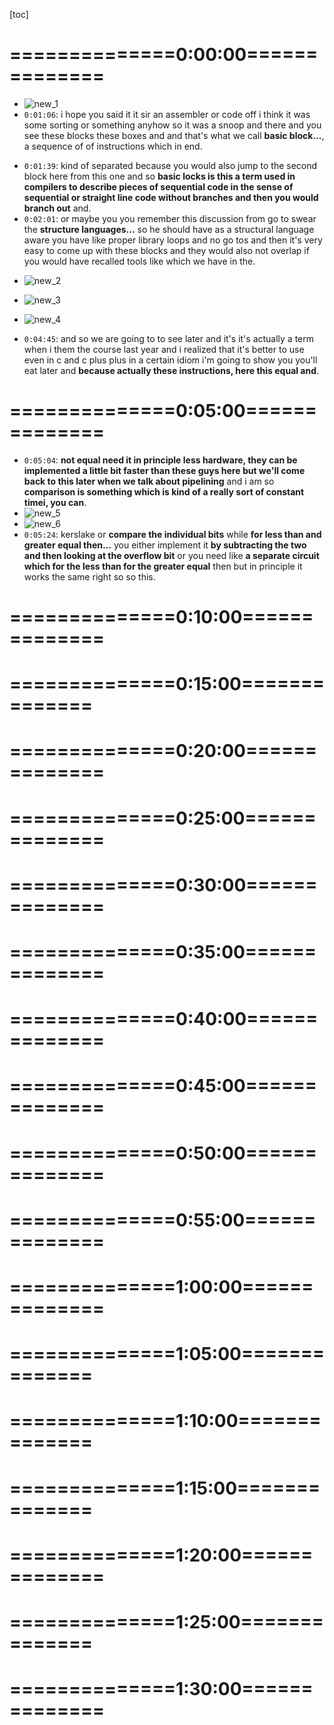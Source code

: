 <!-- /home/areo/Videos/Rechnerarchitektur/Computer-Architecture-Chapter-2-2022-11-08-slide-33-to-46.mp4 -->
<!-- /home/areo/Videos/Rechnerarchitektur/_Computer-Architecture-Chapter-2-2022-11-08-slide-33-to-46_imgs -->
<!-- /home/areo/.config/mpv/mpv.conf -->
[toc]
# ==============0:00:00==============
<!-- - `0:00:00`: the cape in the brain so i hope the sound is working today. -->
<!-- - `0:00:12`: for some reason this semester doesn't work stop working and. -->
<!-- - `0:00:18`: where at this sir on. -->
<!-- - `0:00:22`: instruction set architecture or firm of risk five and there was also this discussion and about basic blocks in prey inches which we had in the companion or just went to to earn and to show you this again am i think. -->
<!-- - `0:00:42`: it's this one here. -->
<!-- - `0:00:44`: was it the other one though it was probably this one. -->
<!-- - `0:00:48`: i am no. -->
<!-- - `0:00:55`: and. -->
<!-- - `0:01:03`: and so what you see here. -->
- ![new_1](./_Computer-Architecture-Chapter-2-2022-11-08-slide-33-to-46_imgs/new_00:01:05.png)
- `0:01:06`: i hope you said it it sir an assembler or code off i think it was some sorting or something anyhow so it was a snoop and there and you see these blocks these boxes and and that's what we call **basic block...**, a sequence of of instructions which in end.
<!-- - `0:01:26`: with a jump or with the i actually am you see these first two blocks that this one doesn't end with a jump but it's. -->
- `0:01:39`: kind of separated because you would also jump to the second block here from this one and so **basic locks is this a term used in compilers to describe pieces of sequential code in the sense of sequential or straight line code without branches and then you would branch out** and.
- `0:02:01`: or maybe you you remember this discussion from go to swear the **structure languages...** so he should have as a structural language aware you have like proper library loops and no go tos and then it's very easy to come up with these blocks and they would also not overlap if you would have recalled tools like which we have in the.
<!-- - `0:02:20`: assembler right you can sort of have to kind of basic blocks completely sort of jumping around and of course if you optimize code this might also happens if the compiler might generate code which doesn't follow this nice picture you see here that you have is blocks of sequence record and separated. -->
<!-- - `0:02:40`: am and that's the the concept. -->
<!-- - `0:02:44`: which is is here on on the slides in to do. -->
<!-- - `0:02:52`: already been my thing here. -->
<!-- - `0:02:57`: alright so so so these compilers issue started this rush language they would have these basic blocks like and so in cnc blast plus it's just this a curly parentheses raid this is a basic block in essence and act. -->
- ![new_2](./_Computer-Architecture-Chapter-2-2022-11-08-slide-33-to-46_imgs/new_00:03:10.png)
<!-- - `0:03:12`: and and then you jump between them bit with with our jump instruction that's the purpose of jump instruction in our am in our language alright so last time we saw already like a one example i think it was the not equal and the equal and earn an indie equal so prince eco. -->
- ![new_3](./_Computer-Architecture-Chapter-2-2022-11-08-slide-33-to-46_imgs/new_00:03:21.png)
<!-- - `0:03:32`: you'll hear in french not equal and the idea was that the condition here is encoded in these two letters here. -->
- ![new_4](./_Computer-Architecture-Chapter-2-2022-11-08-slide-33-to-46_imgs/new_00:03:36.png)
<!-- - `0:03:40`: and the the it's if they're the richest are safe the same contents any branch to this instruction for the equal and here it's like if the different au prince to edwin were going to use this also an am in comparison to zero because that is something which happens very often right so you want to see whether like a counter for instance with josie. -->
<!-- - `0:04:00`: ero and then you would just use here am or like m the x zero richest of the zero register here as our rs to re so you can then immediately compare against zero with this with this and like having this this eg zero hard wire. -->
<!-- - `0:04:20`: two zero and for those of you who remember the vt the only accomplish all the all the instruct all the comparisons were against zero action you would take the accumulator and would compare it against zero larger equal less than like here and and you we have this also be if you just use is it just explained like a. -->
<!-- - `0:04:40`: one of the register here as an egg zero right. -->
- `0:04:45`: and so we are going to to see later and it's it's actually a term when i them the course last year and i realized that it's better to use even in c and c plus plus in a certain idiom i'm going to show you you'll eat later and **because actually these instructions, here this equal and**.
# ==============0:05:00==============
- `0:05:04`: **not equal need it in principle less hardware, they can be implemented a little bit faster than these guys here but we'll come back to this later when we talk about pipelining** and i am so **comparison is something which is kind of a really sort of constant timei, you can**.
- ![new_5](./_Computer-Architecture-Chapter-2-2022-11-08-slide-33-to-46_imgs/new_00:05:11.png)
- ![new_6](./_Computer-Architecture-Chapter-2-2022-11-08-slide-33-to-46_imgs/new_00:05:16.png)
- `0:05:24`: kerslake or **compare the individual bits** while **for less than and greater equal then...** you either implement it **by subtracting the two and then looking at the overflow bit** or you need like **a separate circuit which for the less than for the greater equal** then but in principle it works the same right so so this.
<!-- - `0:05:44`: means branch and then the condition here m here is is is encoded here less than greater equal and decided to register you compare in no condition is true so this is less than this one then you would jump to two l one. -->
<!-- - `0:06:00`: right and then we saw already this is this idiom a couple of times or so in the source code you see you have this nice if intended then french or directly bit behind it as a kind of a basic secret base of one line basic lock your question. -->
<!-- - `0:06:31`: just a second i just realized that i forgot to share screen. -->
<!-- - `0:06:40`: okay so we only looked this one can you repeat the question. -->
<!-- - `0:06:50`: are you don't need it because or because you see a less than equal and it is the negation of crater or or or so this is negation of this one and and then lukens flipped the two registers of course the registers are alike could be arbitrary. -->
<!-- - `0:07:08`: so you can swap the tool in all different ways. -->
<!-- - `0:07:13`: i. -->
<!-- - `0:07:15`: okay so for those of you listening to the stream or like the recording i just showed this page and this basic clock here in the companion okay. -->
<!-- - `0:07:29`: and. -->
<!-- - `0:07:34`: or aids as i wanted explained this idiom did you see here at the bottom so that shook donkey confused but i want to explain it once or so so you have here desert like in a language in an inner source code language would have if if ace larger than b then a plus equal to one now in and in the assembler code. -->
<!-- - `0:07:51`: gorgeous uses it switched around a little bit so you would check here whether m a x or like b is larger equal than a so we assumed that that bees in twenty three and in as in register twenty two and then you jump over this thing which you kind of half he array writes. -->
<!-- - `0:08:12`: in the source code you have kind of this truck trusted swordsman who swapped your source code versa that something is guided by a condition the while loop it's exactly the same end in assembly don't have deserve kind of straight line code is not structured and then insisted of you you need to denise have the negation here and then jump over this code so that's very common. -->
<!-- - `0:08:35`: alright i write and then i. -->
<!-- - `0:08:40`: and as i explained already a couple of times as the other things will be pissed besides this not being structured the simpler the other thing which assembly differs from a higher language even those those some consider c not a higher language em is that he doesn't have types write it and while it's not completely true remember we talked it has fights shorts or a word. -->
<!-- - `0:09:00`: it's in w where it's rates are like length of the victors but he doesn't have types in the sins of the year object types or something and not even 'em here signed and unsigned. -->
<!-- - `0:09:13`: and and again that for those are mostly programming in java this might not be a big difference but if you look at these two am contents as these two constants in these two registers and in the first one if if it's actually am signed right and this is minus one if you recall because if you're at one to it you see. -->
<!-- - `0:09:34`: then this becomes zero carry zero zero zero character gear carry and at the end everything is zero so that means that's why it's it's negation of of minus one that of once or minus one and and this other causes zero so this is not not a we're sorry this is one here at the end is a one but the the. -->
<!-- - `0:09:54`: bits before the highest the most significant bit here is a zero and end of course if you think of about this as an unsigned add then an x twenty two is of course larger than twenty three re. -->
# ==============0:10:00==============
<!-- - `0:10:08`: so here am sorry i think the the haven't exactly like a it like this right so if it's unsigned this is this an interpretation that these are. -->
<!-- - `0:10:21`: bit vectors encode something in in in not in a to compliment but just as unsigned numbers then of course x x that twenty two is larger however it's signed right then then this one here is is smaller than than that one. -->
<!-- - `0:10:35`: i think this is clear and and for that you need to have then different comparison operators rate and the the convenience. -->
<!-- - `0:10:44`: the did the way howard this is encoded is by having the one which is assigned m without any suffix frayed so like we saw before right here was head like. -->
<!-- - `0:10:57`: a french greater equal so this is then sign great so this would mean that these two guys i interpreted as to complement so would be could be negative numbers while if you really want to have the unsigned. -->
<!-- - `0:11:12`: wilson then you need to put the orders you at the end for unsigned and and that's actually very common so there's something mic maybe a thread about smtc empty the severity of people do exactly the same so this is a very common idiom that you put the you at the end if you mean the unsigned and b none you then. -->
<!-- - `0:11:32`: and thus interpreted these numbers here which are compared as as to compliment. -->
<!-- - `0:11:40`: okay. -->
<!-- - `0:11:41`: and and as this example shows you see you would get different results so you need to read the code then of course in a different way. -->
<!-- - `0:11:52`: all right so that's a brings me to do. -->
<!-- - `0:11:56`: and this procedure calling and there have like a lot lots of themost which i want to show you because this is sort of an i would say the most complex part of this of of this assembler. -->
<!-- - `0:12:09`: and while of assembly in general and term. -->
<!-- - `0:12:16`: and here is the overall picture and and what wish you would use opposed to the urge to do and and and this is in a certain sense already part of the. -->
<!-- - `0:12:28`: am of this a b i of this a application binary interface because. -->
<!-- - `0:12:36`: well that's what a venue when you call a library function right in the library function returns then the library function also follows this principle right. -->
<!-- - `0:12:45`: and therefore the sort of the operating system has this sam has this contract with the simpler programs that you should follow this this this way of urban you call function so and so if for instance you would only do and i dunno like an embedded risk five or a bail bone. -->
<!-- - `0:13:05`: i am a processor which will really is only programmed in assembler and does not even have a have a real operating system right then you could of course do differently but most common and you will need to follow this this procedure okay. -->
<!-- - `0:13:24`: and. -->
<!-- - `0:13:26`: just again so now i have this thing properly and. -->
<!-- - `0:13:34`: in the literature but that that subdirectory there's this sir. -->
<!-- - `0:13:40`: here this one which i showed you how to download are also from the get up there last time and it has like very useful information at fault for the lecture that's what i'm going to show it might be times or it's so once again here's a for that part for this part again it's very important to to understand here omg. -->
<!-- - `0:13:59`: kind of what the application binary interface interpretation is of of of these registers right so they're completely flat from a process perspective the only difference here's the zero is always zero right the rest could in principle be used for anything however the the operating system and when you call libraries would require that you've. -->
<!-- - `0:14:19`: follow here sort of. -->
<!-- - `0:14:23`: this interpretation here and and also at the end there is this color in cali who is responsible for maintaining the value of a trade. -->
<!-- - `0:14:33`: enter and. -->
<!-- - `0:14:37`: so i'm showing you this because there's this m x ten two x seventeen so these eight registers they are function arguments okay am and they're called in assembler a zero to a seven right. -->
<!-- - `0:14:53`: so when you want a corner function you need to put two simply the arguments they are right so if it's in teachers who just put like the integers in this. -->
# ==============0:15:00==============
<!-- - `0:15:01`: and this is the point here are off of this firstly okay then you'll have to transfer the the control to the urge to to the procedure. -->
<!-- - `0:15:13`: ams will be going to see these sir instructions in there in a second so you need to kind of chump through this procedure. -->
<!-- - `0:15:20`: but as we are going to later later see we also need to actually return again at the end and am returning here in risk five means or are simply jumping to the value stored in a register and by default the return address is always stored here in this. -->
<!-- - `0:15:40`: register r one x one that's why it's called here are a right some principle you could use these are this x one as you like but for calling functions you saved sort of the return value usually in this x one. -->
<!-- - `0:15:55`: and this is xd part here and of this too and we're going to later see that okay so we're we're actually jumping to the code of the procedure and saving our own return address which is the current program counter plus four bytes because we have thirty two bit and addresses. -->
<!-- - `0:16:15`: i am in this sub m r r a which is x one okay then we need to acquire space for the like automatic variables and and actually also for saving as some additional information that so like the the the to the topic of today. -->
<!-- - `0:16:35`: so you need to actually do something because an a frame or an it's the frame of the recursive call frame of a function so when you call a function the function opens up a frame on the stack. -->
<!-- - `0:16:50`: m and then you have some dough. -->
<!-- - `0:16:55`: you need to say for instance thinks you're going to override it as in this table. -->
<!-- - `0:17:00`: and then you lose your operation your sorting or whatever em and then you need to place the resides in the in registers for returning it to the caller and as you might might already remember so only the first two you can be used as return values rates you can actually a return a. -->
<!-- - `0:17:20`: two yeah people would call it scalar types for instance you could return to ins or to register values or if you want two pointers right in x is ten and x eleven or a zero a one immediately otherwise you need to store somewhere in and let the caller have a point you to the. -->
<!-- - `0:17:41`: log trusting which is return. -->
<!-- - `0:17:45`: okay end then. -->
<!-- - `0:17:52`: will do after that we'll just jump to the address which is stirred in x one in other assemblers it's slightly different so there sir. -->
<!-- - `0:18:01`: like a specific x will return and return. -->
<!-- - `0:18:06`: an assembly instruction that also exist but it's a pseudo instruction maybe i'm showing you this here. -->
<!-- - `0:18:14`: just for you to do. -->
<!-- - `0:18:18`: right so you are the pseudo instructions and there should be return which of course thorns fine you're right. -->
<!-- - `0:18:28`: and. -->
<!-- - `0:18:32`: and ah yeah we didn't talk about j l r in detail yet but you can see it uses this register x one which we said is the the the register for having the return address and the other two things are zero since like it's simply a special case of this module. -->
<!-- - `0:18:50`: neural instruction is called chump chump and link registered okay. -->
<!-- - `0:18:57`: and and yeah there are only two variants chump with the with the with linking and chump without linking i'll explain this ill in in a minute. -->
<!-- - `0:19:13`: alright so this is especially for four is five but you'll maybe i'll buy buy buy this glimpse again on the actual assembler you see already design and principle we've tried to make if everything comes completely regular right so this only kind of one chump or instruction in it as he does actually. -->
<!-- - `0:19:31`: volume two because of this sir. -->
<!-- - `0:19:35`: constants which we talk about in a minute but like in principle there's only one and it serves both as for calling a function and also for returning other symbols he would have a separate call and in return assembly instruction. -->
<!-- - `0:19:50`: okay these are the two which i promised end there and that and so the first it just am if the chumps add to this or procedure and an end or. -->
# ==============0:20:00==============
<!-- - `0:20:08`: and jumps to this procedure labor right this is kind of actually am a pissy relative an actress and then puts it in the return address into x one and then as we have seen if you simply specify for instance x zero here then add this would be a. -->
<!-- - `0:20:28`: and. -->
<!-- - `0:20:30`: and like as you do need to return it trace so it's really just a sort of a chump bitches a call at the same time okay and the alternative here this isn't in indirect a chump and here you take the the register value the the actress which is in 'em in this. -->
<!-- - `0:20:50`: register you add an offset like zero and where we are talk about this awesome second wider wide scoop to have his opposites offsets here but in principle you'd take an indirect. -->
<!-- - `0:21:03`: i caught a chump here so you take the actress the next one and then you jump to that end but yeah we saving the return address in this first argument here which in this particularly example weights x zero right we we don't use it right it's just lake of thrown away. -->
<!-- - `0:21:21`: so so this concrete urns assembly instruction really just looks up in ex one the actress rebel to jump to. -->
<!-- - `0:21:31`: okay now where's this used rate any idea where like em. -->
<!-- - `0:21:37`: this is called computed chump you're done here you see the term. -->
<!-- - `0:21:41`: right so you you because something which is in the register is computed we can added like you can loaded in whatever any ideas. -->
<!-- - `0:21:51`: while there's one one one down here case in switch statements movie will explain this. -->
<!-- - `0:21:58`: am on. -->
<!-- - `0:22:09`: at so so are you all know or a switch statement right so you you can. -->
<!-- - `0:22:17`: for instance you have this function which takes an argument a and then depending on the value of a. -->
<!-- - `0:22:26`: you you do your. -->
<!-- - `0:22:29`: you're doing the falling you'll return rates up so he could be for instance. -->
<!-- - `0:22:36`: the case two or return. -->
<!-- - `0:22:40`: one case or three return or two and five return three and seven return. -->
<!-- - `0:22:54`: four and you have this default which returned zero right and yet whoops there should be the default. -->
<!-- - `0:23:04`: and i. -->
<!-- - `0:23:07`: now you didn't you of course know what this thing is supposed to depend on the on the source-code level m e. -->
<!-- - `0:23:15`: but how is this compiled rate with a compiler indeed the basically of course you could think of and an an alternative for writing this if a equal to or return one re or else if a equal or two you return a tool and so on right else. -->
<!-- - `0:23:36`: return zero this will be an alternative. -->
<!-- - `0:23:39`: but why is this alternative bad. -->
<!-- - `0:23:43`: well. -->
<!-- - `0:23:46`: if you if you do it for instance for all these prime numbers or until i dunno which which prime number that is but from maybe probably i dunno fifty seven or something. -->
<!-- - `0:24:00`: am. -->
<!-- - `0:24:02`: right then you have a long evening as chain. -->
<!-- - `0:24:06`: this is really costly so if you give it like longed are often like a a numbers say of around five hundred or something if you need to go through this whole if then else with his branch instruction we just discussed. -->
<!-- - `0:24:20`: wood and only then it would figure out like the return value and that's why compilers actually add do something or a difference or they would. -->
<!-- - `0:24:33`: i am actually have something at which is well of course i cannot do it in in in seat now but it's like a hash of a and a go to address. -->
<!-- - `0:24:49`: right and and then are you this would be at-risk of hash of tool. -->
<!-- - `0:24:57`: and so on. -->
# ==============0:25:00==============
<!-- - `0:25:00`: right so you would get a hash function. -->
<!-- - `0:25:03`: sorry not like that you would get a hash function and. -->
<!-- - `0:25:13`: and er. -->
<!-- - `0:25:14`: and the search function is made in such a way that is uniquely maps this case switches rate so you can do that with the some particularly am and am. -->
<!-- - `0:25:24`: then you only need to compute this hash function which usually can do with a with some some few arm operations m m and then you chump simply to. -->
<!-- - `0:25:36`: at two am to this effort straight so this is a computed actress. -->
<!-- - `0:25:42`: and and term. -->
<!-- - `0:25:50`: and so this is one case that another as situation as luther more questions for one of the police police are asked to another situation which is very common is in another with you you know how sleepless buses compile so quickly plus possess this am. -->
<!-- - `0:26:11`: a class c and then if you have a virtual member function in one raid and or another virtual member function. -->
<!-- - `0:26:21`: but m m to re. -->
<!-- - `0:26:25`: and and then you have a class or should be lower case a class a d which is a public or c. -->
<!-- - `0:26:38`: read and it it would actually override this in one re. -->
<!-- - `0:26:44`: and also this or m two and maybe another class or or ii which also does this. -->
<!-- - `0:26:54`: and when you now have an object of type c read and and you're calling him one what's going to happen. -->
<!-- - `0:27:06`: right we know exactly was what what he does for those of you knows the blood vessel this is like inheritance so depends on on on on the actual type of seat. -->
<!-- - `0:27:15`: whether it's d or e and then that the corresponding function here is called so this is d dot m m one and this is either them and one and how does isn't this now compile ray. -->
<!-- - `0:27:27`: and it turns out of what all the simplest compilers do they they actually do something very similar what we saw in disk or computed a go to they are in the switch statement the example was the computer goto they would ever and for each class a virtual function table of virtual function dembele table. -->
<!-- - `0:27:48`: right where you put simply the actress of this in one and m two re. -->
<!-- - `0:27:54`: so this declaration he on top even if for those of you who knows the blast plus even if this an ep if this is an abstract class so now there's no implementation of years so this is not only an abstract interface there's no real object of c only objects of the in he exists and and anyhow sadistic lorraine. -->
<!-- - `0:28:14`: even then you would know that this is these guys here liked this lowercase see here and this is a of an object which is a has a function table where you can look up the address of 'em one and the actress of m two and nd class d would store that particular function in it and. -->
<!-- - `0:28:34`: and and m two in it and and this class he would maybe add another one right they could do different things straight so this one could say just x x exam per se or put er. -->
<!-- - `0:28:47`: here are the that m one right. -->
<!-- - `0:28:51`: while while this one here would say oh i am he i am not and. -->
<!-- - `0:28:58`: okay and so you would have actually a lot of two entries in the table one for him one one for him too and now what the compiler does it it would when when when this call is happening here it would look up that table and then because it's in one it would take the first entry loaded in. -->
<!-- - `0:29:17`: register and then jump to that address okay so that's why you need this this idea off. -->
<!-- - `0:29:28`: indirect chums right so you take the address of something which you computed here in this case x one which could be the return address in this case but could be something else and then you jump to it. -->
<!-- - `0:29:44`: all right and am at the of the first thing we're going to do is this and leave procedure example and infer that i first have to explain here which i'm the last time i did on the play performed going to do it again. -->
# ==============0:30:00==============
<!-- - `0:30:06`: different calling conventions of. -->
<!-- - `0:30:09`: i know sorry need different. -->
<!-- - `0:30:13`: byte length conventions of a of windows end. -->
<!-- - `0:30:20`: linux. -->
<!-- - `0:30:22`: okay and so on. -->
<!-- - `0:30:26`: okay are are so for those of you on the cc plus plus or or or. -->
<!-- - `0:30:33`: a certain shirt comes first. -->
<!-- - `0:30:37`: and then we would have an int and are usually also signed and unsigned but that doesn't matter with respect to size then we have lol air and then the thing will receive in this light this a long long. -->
<!-- - `0:30:57`: and then when we do here or linux or android or mac or illustrates inches pudding. -->
<!-- - `0:31:03`: this as the most common one here. -->
<!-- - `0:31:07`: and he have windows then there's a slight difference which is annoying. -->
<!-- - `0:31:13`: but because so many people are using of course windows you have to to know that. -->
<!-- - `0:31:20`: and and. -->
<!-- - `0:31:24`: then actually we need to do this twice but have color chalk here problem not great snow colored chalk. -->
<!-- - `0:31:36`: didn't i have to do it differently. -->
<!-- - `0:31:39`: okay so so what i write here is a in each box i write here the the sixty four bit version and later the the thirty two bit version right so this hill hold pictures actually eight interest rate. -->
<!-- - `0:31:55`: and. -->
<!-- - `0:32:00`: and the interesting thing is that c actually did not define extra did the size of these guys so they guarantee only minimal numbers and then we also have for a double and float which are guaranteed and is in a certain sense his strikes are initially they were really machines with sort of like fifty six bits rate is away. -->
<!-- - `0:32:17`: kids nowadays are all machines have powers of two and therefore there's almost no no disagreement here like you see this is of course. -->
<!-- - `0:32:29`: of those one bite ok. -->
<!-- - `0:32:36`: and of course lake for both the sixty four and the thirty two version for short what is it. -->
<!-- - `0:32:43`: any takers yes of course also to like. -->
<!-- - `0:32:49`: the interesting thing here this by the way is also true for unsigned which is the others for a time yet it's also completely there's almost no machines nowadays which have something different so even those he does the c standard and seamlessness doesn't specify. -->
<!-- - `0:33:06`: now this will go is going to be the tricky one okay so we'll do this last. -->
<!-- - `0:33:13`: and these guys are also eight okay. -->
<!-- - `0:33:23`: and this ab ride an hour. -->
<!-- - `0:33:27`: a problem with sixty four bit risk and thirty two betray. -->
<!-- - `0:33:34`: okay so it turns out that on linux this thing is a bite on the sixty four bit machine and and four by on thirty two bit machine. -->
<!-- - `0:33:46`: okay and windows pick this which is awkward. -->
<!-- - `0:33:52`: okay so the discrepancy is is here. -->
<!-- - `0:33:57`: and and that's bad because we then don't have a nice way of you of specifying a sixty four bit word. -->
<!-- - `0:34:05`: read the only way to do it portable way and i'm young and i'm showing this. -->
<!-- - `0:34:16`: this slips the light again so for those. -->
<!-- - `0:34:20`: in the video and recording just look at the slide again. -->
<!-- - `0:34:24`: right so that's why there's long long. -->
<!-- - `0:34:27`: because when you translate something into and you want to specify i want to have a sixty four bit risk and i want to have full register values like this arguments there they are like match one to one full register which is sixty four bit how would you do this with this ready. -->
<!-- - `0:34:47`: would meet the right long long then it's the same on all platforms. -->
<!-- - `0:34:53`: and it's worse because. -->
# ==============0:35:00==============
<!-- - `0:35:01`: when you want to print these guys with the print f and things which of course you want to do it in one point in your program then they'll all have different conventions but i don't touch the snow is. -->
<!-- - `0:35:18`: or they just decided to do this i have no idea why they didn't decided so it's just like the c standard lifted open and microsoft decided for the compiler he doing there that and the depth is like forty years ago or thirty five years ago now they have to stick to this decision because code will break. -->
<!-- - `0:35:34`: great if you're making this assumption of course and now nowadays the the the. -->
<!-- - `0:35:41`: what you really should do is. -->
<!-- - `0:35:44`: here paul the sky and sixteen teak and there's also a new version of this one sorry the lighting yeah and this is me in a. -->
<!-- - `0:35:57`: thirty two and this is in modern c like yeah it's also already likes quite some time old and by this is not unlike you need to audition to. -->
<!-- - `0:36:10`: headers to do this so it's called you in thirty two and this isn't standard int. -->
<!-- - `0:36:17`: this the portable way but it's awkward to write. -->
<!-- - `0:36:21`: and and he always said so i had i i think i hit the show it because otherwise you might wonder why why are we using here this long long it's just annoying coincidence if you want to make your code a portable from. -->
<!-- - `0:36:34`: or. -->
<!-- - `0:36:37`: when those two to linux. -->
<!-- - `0:36:40`: and by the way so. -->
<!-- - `0:36:46`: and. -->
<!-- - `0:36:48`: java is here. -->
<!-- - `0:36:50`: okay java pick the linux version. -->
<!-- - `0:36:56`: okay. -->
<!-- - `0:36:58`: so with this explanation you understand why this loan long nowadays no no like misinterpretation possible this is just a sixty four bit argument and sixty four bit. -->
<!-- - `0:37:08`: yeah. -->
<!-- - `0:37:10`: and recite. -->
<!-- - `0:37:12`: end or the temper is here like is an m f here is the sixty four bit register and we want to compile this now includes sixty four bit risk. -->
<!-- - `0:37:24`: okay so this means like that's like what this bullet says now we can really say or argue okay yeah one argument is really like one of the sixty four bit versions. -->
<!-- - `0:37:41`: okay and and. -->
<!-- - `0:37:46`: here's the the court so it's not necessarily the same as we going to do. -->
<!-- - `0:37:54`: a generate by by the compiler but like. -->
<!-- - `0:38:00`: the first thing which i need to show which which which i need to explain is this thing here so and here as you as you can see the the author of the slice like a petersen here i am your mixes the best. -->
<!-- - `0:38:18`: two notions of of registers we had here in the air here in this overview thing right. -->
<!-- - `0:38:28`: or it's a stack pointer here is just register x to rachel we already know what x one is used for in the application binary to freeze the return address and this other one here is. -->
<!-- - `0:38:42`: the stack pointer end. -->
<!-- - `0:38:47`: of course i need to share screen again i forgot. -->
<!-- - `0:38:55`: okay. -->
<!-- - `0:39:00`: and so this is x to rate but like yeah the rest of the herb it's using the nun and i said if a b i versions the exterior to extend the one. -->
<!-- - `0:39:17`: okay am now m x five x x six and x twenty. -->
<!-- - `0:39:24`: those are. -->
<!-- - `0:39:26`: x five you see the this is a temporary that one and we could actually as i am. -->
<!-- - `0:39:35`: as this procedure implementing this leaf is this assembly code implementing his leaf procedure actually overwrite as we want but this but this sir x twenty here like starting from x eighteen to twenty seven a twenty twenty one and twenty two those guys they also have the name s here those guys have to be so. -->
<!-- - `0:39:55`: save if you're using them okay and what does saving mean well you need to store them into on the on the stack and so and so actually only required is it for for that one this is kind of redundant he would not need to do it because x five points if x six can actually be a r t. -->
# ==============0:40:00==============
<!-- - `0:40:15`: emperors. -->
<!-- - `0:40:17`: okay what does mean a saving on a stake mean and there's like a another slight for the for the town which explains that so in the old days say i did this on the blackboard but this slide explains it. -->
<!-- - `0:40:30`: the better so so i. -->
<!-- - `0:40:34`: it's kind of the model i'm so sick of the operating system. -->
<!-- - `0:40:39`: of how a process is or how the memory of a process look like and how it is used. -->
<!-- - `0:40:48`: okay so yeah if you process your league executing some code and this is the whole memory address space and in principle it could be from zero to i am actually two to the power a sixty four minus one but it's actually not true because am only forty eight bit. -->
<!-- - `0:41:07`: so currently used in in in today's machine rates are actually the first sixteen bits are are not used. -->
<!-- - `0:41:19`: and end. -->
<!-- - `0:41:23`: and the top of this memory space here am in. -->
<!-- - `0:41:28`: m is actually am here this number and this is the n. -->
<!-- - `0:41:35`: a risk price convention so forty four x eighty six actually. -->
<!-- - `0:41:41`: you would split the memory regents in two parts. -->
<!-- - `0:41:45`: and where were you would you even have fear a negative and a crisis and but will come to that later when we talk about virtual and memories so for now let's just assume we have here this is our address space it starts at zero and would go up to like two to the power forty eight minus one. -->
<!-- - `0:42:05`: that's this number here end and then the stake and which is the program stake where we put our local variables grows downward while the memory which this is this dynamic data. -->
<!-- - `0:42:20`: we're really allocates objects like with malloc and and if you call new for instance for for for sleeplessness those would be put here on the heap and this called up like dynamic data here. -->
<!-- - `0:42:35`: okay and if you are and actually what the operator system would would give you would give you here like the starting point when the process started of this dynamic data and then it has some point the heel which crows upwards air and then there's a library in there which which allocates memory of which gives you a space. -->
<!-- - `0:42:56`: and for which are located but you can use here. -->
<!-- - `0:43:00`: okay so we're not talking bout em as thick in the heap park right and this is really sort of this deck is part of the execution model of the program where rare when you do a function call you put things on the stack and the state grows downwards so you put something and then if you call another function we put. -->
<!-- - `0:43:20`: something else this is the idea of of this model of firm. -->
<!-- - `0:43:27`: of the stick. -->
<!-- - `0:43:32`: okay input dynamic as i said like you there's like where you'd put an earth like dynamically allocated memory like explicitly allocated memory is is put here on this. -->
<!-- - `0:43:44`: on this. -->
<!-- - `0:43:46`: he appear okay then down here are two things the most interesting as a programmer you will also realize this there's this some like initial part which you cannot access actually as the process cannot access this and a typically you you've you could add odd he should have a zero pointer and you try to divert and set then you get lake. -->
<!-- - `0:44:06`: in clc plus muster segmentation floyd. -->
<!-- - `0:44:11`: and the segmentation void is actually am something triggered by the operating system which we going to do to discuss also in the lecture which am. -->
<!-- - `0:44:22`: tries to access the sub page here and it's actually play key on purpose if you will try to access this page then the operating system would interrupt the process because it's not accessible and would actually generate an em like an exception and er. -->
<!-- - `0:44:41`: oh it'll heal in between like where these guys the mode meet there's also click. -->
<!-- - `0:44:47`: lake plaque pages which you cannot access for instance if you have an infj like a a function call which calls itself infinitely often right then this stick would crawl with downward with each function call and eventually will also run out of space and then you also get a segmentation fault. -->
# ==============0:45:00==============
<!-- - `0:45:10`: alright and then do a down here this text means code so assembly code or so this is sometimes used on the slights and also in the choir or a synonym for for for court right so here's our machine code it's quite text segment here. -->
<!-- - `0:45:28`: in the buff it is static data that's like a data which you put into your program which is kind of constance like a set of constants which you put into the program. -->
<!-- - `0:45:40`: or some actually the most common usages for instance if you print messages right then this message string is somewhere in your program. -->
<!-- - `0:45:49`: and it would usually also be a located unit steady bit of it because at compile time the notice message string right. -->
<!-- - `0:45:56`: like if it's a constant message like hello or something and then would be put here as data. -->
<!-- - `0:46:02`: okay so this is kind of the programming model off of. -->
<!-- - `0:46:10`: am off. -->
<!-- - `0:46:14`: or of c or c plus plus all all urn languages and even if you would have another language like java or something else and which is not and which is kind of compiled rates like even java has a jit compiler it would need to these these compiled code would need to follow that this. -->
<!-- - `0:46:32`: this convention justice explain. -->
<!-- - `0:46:38`: alright and this is now finally what explains this line rate. -->
<!-- - `0:46:45`: what do we do here so we we have our steak pointer right which is kind of the bottom of the stick because it grows downward and now we need to make room and we're making room for twenty four bytes. -->
<!-- - `0:47:00`: and by by twenty four bytes well because we need to save three things these are the three things we're saving. -->
<!-- - `0:47:08`: okay so we're making space for on the steak and then we're temporarily saving here the sir. -->
<!-- - `0:47:14`: have three values and. -->
<!-- - `0:47:19`: okay and yes i said as i explained so so maybe this example should have used x twenty one in x twenty two instead of x five and x six because those two guys here. -->
<!-- - `0:47:31`: a because x twenty as you can see here this is in this range this needs to be saved. -->
<!-- - `0:47:37`: okay while x five and x seven actually do not have to be so to confuse use them as you like. -->
<!-- - `0:47:46`: and but maybe you were lazy or your compiler is dumb and he would say i need to like i need three three registers here x five and extended x five x six x twenty and so and just to be on the safe side and i'm and i'm all i'm saving them so that i later when i see this year at the end. -->
<!-- - `0:48:05`: when i return i am restoring them right i am getting them from the stake before i return. -->
<!-- - `0:48:14`: okay and this already explains you're almost to the end here well at the end you also need to fix the stick pointer here okay back to it's original value. -->
<!-- - `0:48:26`: by just adding twenty four again and then do this i'm a chump or two to what you saved here in register x one which was the caller of this function right cause it attempts to dismiss example labor and puts its own pc into x one. -->
<!-- - `0:48:46`: so that's why here this is at the end is is a return and as i explained here this is exactly the sort of instruction we have here re. -->
<!-- - `0:49:02`: okay now what's happening in the middle i mean that's what happens in the middle is just like what you would expect so you take the two arguments this is jane h rate because they're stored in register ten and eleven and iron che are in twelfth and in third. -->
<!-- - `0:49:17`: eighteen. -->
<!-- - `0:49:20`: but this the three missing here i just realized this three missing and em ups. -->
<!-- - `0:49:27`: right so from x ten two x thirteen so extent is g x eleven h x sir twelve i and x thirteen j they're also called a zero a one a two a three right. -->
<!-- - `0:49:43`: ns m. -->
<!-- - `0:49:45`: right and so you're just adding here cheap less aged you're adding here i bless chair you're using these temporary registers which we saved rate x five and x six and then we're adding and subtracting actually air from the first one the second one so from this sum here the second some here put this in. -->
# ==============0:50:00==============
<!-- - `0:50:05`: x twenty. -->
<!-- - `0:50:07`: and then copy x twenty back into the recite register this is x ten or a zero re. -->
<!-- - `0:50:21`: once again so extend here is the first of this argument registers and for these eight argument registers and and because you are returning right am at a a in a zero in a one the recite. -->
<!-- - `0:50:35`: the okay the is this clear so this is so there are a couple of things why this is and not the cord you would get from when you compile it and one thing i wrote he explains you don't need to save his five and six right. -->
<!-- - `0:50:57`: actually if you would compile it without optimization am all these temporaries would be actually put on the stake disastrous convention of a non optimizing compiler right but he had kind of mixed and the. -->
<!-- - `0:51:10`: then at the other thing which is not what you would get the earth this twenty four. -->
<!-- - `0:51:15`: because part of this application binary interface and will do this in a in the and in a second. -->
<!-- - `0:51:24`: it is actually dead and this the stake boundaries like you select when you call a recursive function the function would have it's own stack and to. -->
<!-- - `0:51:36`: this has to be a actually. -->
<!-- - `0:51:40`: thirty two a byte aligned so they would not allow that you subtract twenty four or twelve and this was a part of the application binary interface rate for the operating system says. -->
<!-- - `0:51:52`: some of them are the the only can increase by mighty bits of thirty two. -->
<!-- - `0:51:58`: and er. -->
<!-- - `0:52:00`: so if you do this now then let's try to do the wear of my window here. -->
<!-- - `0:52:09`: alright so so i'm now using long and you now not know why write a i can and it was an an is called knysna not whoops. -->
<!-- - `0:52:22`: along a g long h long i won't say because this is a linux machine right so this longest now look at the blackboard is a bite long long. -->
<!-- - `0:52:36`: and and then the same here the recived f is equal to g plus h. -->
<!-- - `0:52:43`: minus am i plus che. -->
<!-- - `0:52:48`: return f. -->
<!-- - `0:52:51`: right this is not the same as if i would want to do it on only one windows i would need to do law. -->
<!-- - `0:52:58`: and now i'm i'm of course like are also are using a sixty four bit version of the compiler and or are into the first non optimized version so this might as s a once again justin orig assembler so the sleeping at least an s. -->
<!-- - `0:53:18`: and and you see actually even more things in and this is one thing i'm going to explain later desisted with the frame pointer so we'll discuss this hopefully today are. -->
<!-- - `0:53:30`: so this as zero is actually the frame pointer. -->
<!-- - `0:53:35`: and if you look here at our cheat sheet you see this is as zero or frame pointer and now going to explain this later why this why this frame pointer is a required actually it's not completely required because you can actually compile without frame pointer and i'll i'll show you how you do that you. -->
<!-- - `0:53:55`: you just right omit them. -->
<!-- - `0:54:01`: a frame pointer. -->
<!-- - `0:54:03`: and then you will see that this thing is missing rate doesn't do anything with this as zero anymore. -->
<!-- - `0:54:15`: oh. -->
<!-- - `0:54:16`: okay so and because of this frame pointer thing actually this as i didn't check i didn't did anybody pay attention we could look at the video later but but i thought they did there should have been sixty four re was it was sixty four because i omitted the frame pointer then this is not legal code anymore this third incense rate like the the you see. -->
<!-- - `0:54:35`: the different levels of legal legal code as an end omitting the frame pointer breaks certain things very like the backing is for instance now possible anymore and so for this debugging you would need to require sixty four so i didn't pay attention but su nodding so this was sixty four. -->
<!-- - `0:54:53`: but nowadays i don't need to save this the this thing which from yates not on the slights but but otherwise this is almost the same code solve so we could go through this now but but but maybe it's better for you to do you do this or cell-free the checkout you can also delete of course on godwit executive with the way i did sudo need to install it locally but. -->
# ==============0:55:00==============
<!-- - `0:55:13`: it's like cool if you can run the risk wife code on your own machine. -->
<!-- - `0:55:20`: oh yes and then you'll already see like it's using here like sue the instruction even in december raid. -->
<!-- - `0:55:28`: this is a pseudo instruction here. -->
<!-- - `0:55:32`: and. -->
<!-- - `0:55:37`: let's see whether it's here she are this one here right to see you. -->
<!-- - `0:55:47`: and by the will of course like give executive return we need to be had before. -->
<!-- - `0:55:52`: alright. -->
<!-- - `0:55:57`: and and yeah here's a picture again of this sir am stack pointer and there was a question before. -->
<!-- - `0:56:05`: yes sir the stake pointer here points to the first and saved all you want last saved it depends on how you do it and actually will later see that. -->
<!-- - `0:56:16`: or of course like it completely depends on the compiler how the compiler allocates here the the things to safe rate like in hm. -->
<!-- - `0:56:29`: and and m. -->
<!-- - `0:56:33`: and that's the un. -->
<!-- - `0:56:36`: and. -->
<!-- - `0:56:39`: kind of a look at things what happens before here before calling the function raid then you can eat within the function when the compute thinks it looks like that and then after we need to clean up so we'll actually just a bag trick here but need to restore these these values here. -->
<!-- - `0:56:57`: alright but i think maybe it's the lead me chicks chick not jumping ahead yet sir alex will be come back to this later when we talk about leaf as non leaf function suggested to give you the point of where we are now as this example was a leaf function doesn't call additional. -->
<!-- - `0:57:16`: because the function deloitte later actually do what happens is you a function call itself or other functions recursively and that also explains then later why you'll have this this do distinguish between registers which need to be safe by the color and righteousness which need to be saved by the cali by the called function. -->
<!-- - `0:57:36`: but we'll come back to this later but i'm showing you in our recursive function the only thing i'm showing a reason i was showing you this now in life is because it explains this in a location like a more concretely with an example and also a trust is this a frame pointer thing which is the. -->
<!-- - `0:57:56`: the best place now i think we should earn. -->
<!-- - `0:57:59`: no i thought chef another vendor. -->
<!-- - `0:58:05`: yep. -->
<!-- - `0:58:08`: alright so i'll copy this also later to the cloud but like philologist and. -->
<!-- - `0:58:15`: i am. -->
<!-- - `0:58:19`: have a look so this thing hears it doesn't really have a purpose and it's whites it's it's a bit ot but but it's often good to do these kind of tests right even yourself to figure out how things work ray for 'em of course you have to be careful that the compiler doesn't optimize things away right which you want the test. -->
<!-- - `0:58:37`: would i want to test here is is this recursive function is the f calls itself here. -->
<!-- - `0:58:43`: and it does it recursively until this limit becomes zero you start with three so that's why it would call itself three times rape. -->
<!-- - `0:58:53`: okay and then buy and buy what you are already understand is like every function call would open up such a stick frame rate like off a thirty two bytes. -->
<!-- - `0:59:05`: and third bytes and so on. -->
<!-- - `0:59:09`: and. -->
<!-- - `0:59:10`: okay we could now look at the assembler but what i want to show you is sort of the execution of this thing like like what a what a debugger like you could also the bucket like if you would have a m and debugger which can execute the assembler we could also do it like executing this simpler but the one i want to show you instead is here and that's this is shore line here. -->
<!-- - `0:59:31`: am so this thing gets the name where like of a variable m then the limits would it be no like in which recursion br like three to one okay in the end the address of this automatic variable a b c so what what is an automatic variable. -->
<!-- - `0:59:49`: it's an automatic variable is something which you put in in in in in the function where you need it like everything like a loop index or whatever could this is an automatic variable is not on the heap this thing will actually be either in a register or on the stick. -->
# ==============1:00:00==============
<!-- - `1:00:08`: and here i am because i take the interest rate you can't do it actually with the with the register right you cannot add the address of a register. -->
<!-- - `1:00:20`: so that why why actually compiler will need to put these guys are really a. -->
<!-- - `1:00:25`: on the stake. -->
<!-- - `1:00:27`: now what what would would the compiler do here right so there's this stuff the other stuff levy would need to save like the steak point that would everybody would need to before it goes into this f it would need to save these three guys who needs room for a one inch right is four byte like for twelve byte. -->
<!-- - `1:00:48`: and so that's what we're going to need to see so is that the thing about like what we're going to see rates are we going to to see this will be called three times we'll be going to have these blocks three times and they will be separated by a line of whitespace and m. -->
<!-- - `1:01:05`: and and this would troll go downwards rate like each block see we don't know where a b c are actually sitting in this frame right they could be either a b c b a widow nora that's what the compiler decides where to put them into the stick but it's clear that the first block of of call three right with the first with three argument this one. -->
<!-- - `1:01:24`: for this will have addresses of a b c which are above those with limits too and those rupee above those mentioned in with one brain. -->
<!-- - `1:01:36`: is. -->
<!-- - `1:01:44`: ah yes thanks. -->
<!-- - `1:01:46`: yeah i did this later so i had mac was banana thought it or i should do this explicitly because i'm alright now and what did michael compile my makefile do here. -->
<!-- - `1:02:00`: i do third three things to be going to look at the assembler code the risk assembler both with and without frame pointer rights but we looked at this already just like doing the same thing again and then i compile into binary leg one for risk five and one forty six eighty six and then we can execute both and you will. -->
<!-- - `1:02:20`: ch needs similar behavior so we can execute the less list stood a native one first read this is on this machine x eighty six. -->
<!-- - `1:02:30`: right and interpret this right so this is the three recurrence three to one and this are the addresses of this three or four byte variables on on the stake right in annex eighty six you see it looks like the first stack frame was was at a e for right it was crowing. -->
<!-- - `1:02:50`: downward. -->
<!-- - `1:02:52`: and then they are just like a separated four bytes away rights with be c plus four is easier. -->
<!-- - `1:02:59`: and this is again four bites away re so this ranges from d c d seven to e eight. -->
<!-- - `1:03:06`: right and the same happens though in theory so the layout should be the same right no no same compiler would you see like the distance this should always be relatively this would not scramble when this is completely clear. -->
<!-- - `1:03:18`: okay i hope this is clear as if this is unclear then then you miss misunderstood some of this sub like is what i said this execution little machine is certain said sense which is behind executing a c programs or like functional unlike programs on on or in the process right now we can of course do the same. -->
<!-- - `1:03:38`: the. -->
<!-- - `1:03:40`: and with this risk five again and why is this working well again i missing this cross compiler so i'm a half he really am. -->
<!-- - `1:03:52`: a sixty four bit or risk. -->
<!-- - `1:03:55`: a binary right. -->
<!-- - `1:03:58`: and i instructed my linux here too and to actually vent whenever it sees such a a binary to to run simply cute emo but you can also do that you email yourself and and so on. -->
<!-- - `1:04:13`: so i can execute this known and it will be then emulated by by this cute emo. -->
<!-- - `1:04:25`: right so so it looks the same except that the location is slightly different as i explained before so on. -->
<!-- - `1:04:32`: in linux as an annex eighty six and you you you start higher right while for this. -->
<!-- - `1:04:42`: require restarting the topmost memories lower. -->
<!-- - `1:04:46`: and then a b c r here am a located in the same order right like but this is probably cheesy. -->
<!-- - `1:04:56`: i. -->
<!-- - `1:04:59`: okay everything clear so sosa with doing two now two modifications to this thing if if it's not clear i should we should take questions now. -->
# ==============1:05:00==============
<!-- - `1:05:11`: okay so the first interesting thing is what happens if i put here parenthesis. -->
<!-- - `1:05:19`: okay maybe i'll shoot them put them here at the beginning rate to make it more clear. -->
<!-- - `1:05:34`: okay what's happening here is ah you're you're you're calling this function right and then and the compiler sees okay i need to have an automatic variable as it will be saved on the stack then there's a new proc. -->
<!-- - `1:05:49`: and in this block you have a variable d. -->
<!-- - `1:05:52`: but after the block this villa will be gone right. -->
<!-- - `1:05:57`: and after this block you cannot use b anymore. -->
<!-- - `1:06:00`: and that's why the compiler would automatically use the space used for b foresee them because is not needed anymore ray. -->
<!-- - `1:06:08`: so i hope this is not working so i tried it at home and not on this laptop but it should work yes it works re why do you see that it's working everybody sees that whites working rubbed because these guys have the same mattress right busy. -->
<!-- - `1:06:24`: okay so so this leads us already towards this why why we need the frame point the way you want the frame point the rates so rights of the compiler actually am a kind of can use this deck space even within one function call with a stake downward right. -->
<!-- - `1:06:45`: right if i do. -->
<!-- - `1:06:51`: could more he arrived i could tear or two. -->
<!-- - `1:06:54`: the d in addition ray. -->
<!-- - `1:06:59`: then suddenly this block has is the eight bytes. -->
<!-- - `1:07:04`: and then they're gone again so the strike crows downward and then after this block for their four bytes which i don't need anymore. -->
<!-- - `1:07:13`: ah okay so that means an actually how do you know i really thought of simply access those variables rape of from both from the compiler maybe elsa from the bucher if this thing is executing you need to know where they are on the stake. -->
<!-- - `1:07:31`: and and the argument then is yes for this automatic variables and you'll simply count 'em kind of in the stack frame from from from the the uppermost actress downward so as could be i think it was the year it was the opposite now in the. -->
<!-- - `1:07:50`: the. -->
<!-- - `1:07:53`: in the in this one here this was the highest one writes he was the highest one and and a was the lowest one but this way you can can access the skies. -->
<!-- - `1:08:06`: i am always relatively to where the stake point was when you started the function right. -->
<!-- - `1:08:12`: and that's going to be the frame pointer. -->
<!-- - `1:08:16`: i. -->
<!-- - `1:08:18`: want to show you instead of that or something else which makes this even more clear. -->
<!-- - `1:08:26`: am by the way in c plus plus one one really cool thing about simplest buses that you can put here an object here or on the stack so this is not as just like this is not sleeplessness but just for you the explain. -->
<!-- - `1:08:43`: i. -->
<!-- - `1:08:44`: and the memory for this object will really sick now in the stake right not on the heap. -->
<!-- - `1:08:52`: and and then later when the sir function returns the memory will be just relocated right popped you don't need to call a free function or nothing right no delete operator but that's a that's a one nice. -->
<!-- - `1:09:08`: kind of feature of c plus plus which in cs if you can search for you in a second hollywood regency. -->
<!-- - `1:09:15`: in nc there's something which. -->
<!-- - `1:09:21`: air is called from. -->
<!-- - `1:09:28`: alec a. -->
<!-- - `1:09:36`: and then. -->
<!-- - `1:09:38`: yeah this is no of course like already a pointer. -->
<!-- - `1:09:44`: in to. -->
<!-- - `1:09:48`: there are of course any to burn. -->
<!-- - `1:09:51`: oh. -->
<!-- - `1:09:56`: and and this allocates a memory on the on on on the stack. -->
# ==============1:10:00==============
<!-- - `1:10:02`: right. -->
<!-- - `1:10:05`: and. -->
<!-- - `1:10:09`: you see this the pointer would then exactly be here on this or on this one the subsequent a mistake somewhere further down. -->
<!-- - `1:10:22`: alright i am so so what really get like you could also put their legs like a killer by the whatever so what you really can do you can sort of acres of put put something on a stake which if you'll return from the function would then be located. -->
<!-- - `1:10:41`: okay. -->
<!-- - `1:10:43`: so the yellow a function allocates to the given argument the fights in the stake frame of the quarter and this this this is of course extremely cheap because it just needs to decrease the stack pointer array. -->
<!-- - `1:10:56`: the answer is that you shouldn't do this excessively because there's a limit on the number of the size of the stake so so are it's actually megabytes not gigabytes so if you do this to the extreme you will actually run out of stack space but if you don't really have recursive functions this might be something which is nice. -->
<!-- - `1:11:15`: as an nc blastoise you get it for free as i showed you re is in surplus was just need to put the option like the c object it would be put everybody put actually uncle on the stick. -->
<!-- - `1:11:27`: alright. -->
<!-- - `1:11:29`: so now onto the thing would be frame pointer and for that with just a n and look at the a the difference between the two. -->
<!-- - `1:11:44`: between the two our assemblers generated rates are this is requires sixty four bit and it was compiled with his makefile it's actually now combined with his d thing in it so that's why. -->
<!-- - `1:11:56`: and. -->
<!-- - `1:11:59`: oh. -->
<!-- - `1:12:03`: maybe m. -->
<!-- - `1:12:06`: something's not right there here. -->
<!-- - `1:12:12`: oh yes this is probably because then. -->
<!-- - `1:12:23`: no shit half the difference would shine think. -->
<!-- - `1:12:27`: why is it not showing for the f. -->
<!-- - `1:12:31`: okay. -->
<!-- - `1:12:35`: i'll i'll do it manually the difference so we do alec m s and then another window with the. -->
<!-- - `1:12:43`: look no frame pointer history. -->
<!-- - `1:12:52`: k. -->
<!-- - `1:12:57`: this is the. -->
<!-- - `1:13:00`: no frame. -->
<!-- - `1:13:02`: what i don't understand oh it's because of this alec may be our case i should not should not have done this this version with the outlook sorry about that so he probably needs the bead the frame pointer here for it. -->
<!-- - `1:13:16`: yeah ok this was my buck okay so the problem was but i added this alec aerate and because of this look as needed the frame pointer. -->
<!-- - `1:13:26`: great but i wanted to show you the effect of with and without frame pointer where this allowed am ok so so on the left you see the version without frame point the right so that this does these two lines you're missing. -->
<!-- - `1:13:40`: in the riot you see the version with frame pointer and again as zero is this framed by the register as we discussed before it so we still have the. -->
<!-- - `1:13:51`: can you cheat open i think and where it said says offering pointer here x eight. -->
<!-- - `1:14:01`: and to e. -->
<!-- - `1:14:10`: and and this points actually to the stake pointed but not exactly to the beginning and i'd like you see what is it sixteen bytes below. -->
<!-- - `1:14:21`: and the sixteen bytes offer the return address and for the stick pointer itself ray but it's the start of the automatic variables in the code. -->
<!-- - `1:14:32`: and and and then you could access these automatic variables relative to the frame pointer array like because that one would not change if you locate things below because you always are appointed the top of his first the able which is automatically able which is on this thing. -->
<!-- - `1:14:51`: okay n but otherwise it is really the same except now also for the main program there's like no no frame pointer. -->
# ==============1:15:00==============
<!-- - `1:15:01`: all right so that's what i wanted to explain with this example. -->
<!-- - `1:15:08`: so i read so this isn't a little bit too simplistic here the and there's like stuff on top like the return for us and also the stack pointer is safe and the frame point a with point here to this first one actually would point one one a buffet fine i am not mistaken i'd like. -->
<!-- - `1:15:28`: steak pointer is clear so it points the last register here last thing which was allocated for him point of points i think here like just the buff to the first automatic variable. -->
<!-- - `1:15:45`: all right yes question. -->
<!-- - `1:15:54`: that's that the top topic now so it this topic excellent. -->
<!-- - `1:15:59`: okay so so but your like question was what's the difference between his temporary is in non transfers and that that he can only see if you really think about lake and leaf as as non leaf procedures so as those are basically and. -->
<!-- - `1:16:13`: a short question to this rate but you will see later whites the case is is sure the answer is and if you don't have really a very deep recursive calls you can safe. -->
<!-- - `1:16:25`: do you can save some work by by by using sort of an. -->
<!-- - `1:16:35`: and the leafs like having temporary is only which still do not need to be sort of restored when you go back to your parents okay and if you have sort of many sort of like leaf functions that's the the op the same as saying there are not many deep because of cause then you save time by by. -->
<!-- - `1:16:54`: just using those a temporary ease. -->
<!-- - `1:16:59`: on end and then of course like an engineering compromise how many temporaries you have and how many safe to have but before you'll be as also in a in a certain sense and. -->
<!-- - `1:17:13`: yeah this is the the the reason why we're doing this and now i need to of course explain this in in in detail how it actually works and then of course these are the tradeoffs how many temporaries you have and how many are safe to have that says this design principle but you can see already from the t. -->
<!-- - `1:17:30`: cheat. -->
<!-- - `1:17:32`: if i recall correctly that these are three and then all of those guys are also temporary spread because we can just for using them said these are another twelve three-plus wealthy fifteen plus addicts these sir for. -->
<!-- - `1:17:51`: so it's half of the richest dessert are kind of peppery spray. -->
<!-- - `1:17:57`: and yet steadily be complicated because the arguments write the arguments and are also kind of completely you cannot is a caller assumed that the i did they are really like in the same class here as the the temporaries. -->
<!-- - `1:18:15`: so venue there is a color call a function you put stuff into the argument registers then the and the called function can do with these arguments what it wants right in the first two would be even used for returning besides. -->
<!-- - `1:18:32`: and pin. -->
<!-- - `1:18:38`: rk and. -->
<!-- - `1:18:40`: and the. -->
<!-- - `1:18:42`: simplest way to look at that is from this function and i'll do. -->
<!-- - `1:18:50`: and. -->
<!-- - `1:18:52`: i'll show this to coach. -->
<!-- - `1:18:55`: in a minute and and so it's like a factorial there's a buck by the way services has to be large less than two. -->
<!-- - `1:19:06`: and because otherwise you will always. -->
<!-- - `1:19:09`: return at the end zero. -->
<!-- - `1:19:12`: am but like for the compilation this doesn't matter right to the and while the optimizer could figure out that it's zero then at the end and return always a constant zero. -->
<!-- - `1:19:23`: and. -->
<!-- - `1:19:25`: and and. -->
<!-- - `1:19:28`: there's only one argument for it that's x ten or a zero and and then we're doing this test and here is like the the code from the slights widow or want to do this in real and. -->
<!-- - `1:19:44`: then we'll we'll see how it really works. -->
<!-- - `1:19:50`: so i don't think i have this here though i just tweet. -->
<!-- - `1:19:57`: did it last time also for effect. -->
# ==============1:20:00==============
<!-- - `1:20:01`: the toil along and if. -->
<!-- - `1:20:06`: if endless then to return in airs and end times. -->
<!-- - `1:20:13`: elsa return in times for trial of in lines one right. -->
<!-- - `1:20:22`: and if we are compiling this now with our sixty four bit compiler. -->
<!-- - `1:20:29`: factorio and m s n all i'll first show you the optimized version. -->
<!-- - `1:20:38`: and. -->
<!-- - `1:20:41`: then very getting this so a zero right x ten is sir. -->
<!-- - `1:20:46`: it is sir. -->
<!-- - `1:20:51`: is the argument in and we're we're villa we're moving into and a five and a denville the loading actually. -->
<!-- - `1:21:02`: if you're setting both a zero and a three here and to the constant one and we can kind of you don't need to save anything here because this is euro and a three here and you see be saved is you're here in a five and is a three here is a. -->
<!-- - `1:21:22`: and. -->
<!-- - `1:21:24`: and this a three here is. -->
<!-- - `1:21:31`: sorry this a three here is also a temporary so which doesn't need to be safe like all the argument purchases of the emperors and right and envy have fuel a loop in to do if if this is already one here is a five then we're jumping down at so it is less equally than then. -->
<!-- - `1:21:51`: i am if a five here is less equal then then is this. -->
<!-- - `1:21:59`: athens than zero sign trade. -->
<!-- - `1:22:02`: sorry no i'm not since less equal than one so i'm not mixing up also. -->
<!-- - `1:22:08`: so this is a zero this is one now right and i'm chicken here whether a five year is is less equal than a than this a zero then i'm chomping here to this one and yeah and i need to kind of a safe the recite heel which is accumulated in a five in a zero on. -->
<!-- - `1:22:29`: otherwise i'll and i'll do here a loop okay and now the question is where is actually now the recursion gone. -->
<!-- - `1:22:42`: okay so so without going into mystical rates of like what's going to happen years we are some tests which we just discussed publish would not have done it but like with just jumping he had this return thing otherwise we having here a loop so this l two here was to the c o two. -->
<!-- - `1:22:59`: until we're done and and return. -->
<!-- - `1:23:03`: okay so what's happening here is something which is called tail recursion optimization so the. -->
<!-- - `1:23:13`: and this mighty vacation here is an i. -->
<!-- - `1:23:19`: yeah. -->
<!-- - `1:23:22`: is done after the call to the factorial but actually because we can use as there's activity and come with a dvd of integer my self of long integer multiplication the compiler figures out that he doesn't really have to sort of do a recursive call here to this function body can just do the whole thing as a loop and that's what it is. -->
<!-- - `1:23:41`: acne gets here so that's why and we won't see any explanation of this thing if the two minus or three but with minus oh one we should. -->
<!-- - `1:23:56`: i. -->
<!-- - `1:24:00`: i have a real. -->
<!-- - `1:24:02`: i have a reel of recursive call here's the the. -->
<!-- - `1:24:11`: the thing was saying see the the the the recursive call which which was not there in the m. -->
<!-- - `1:24:18`: in the previous verse great with which was not the taylor the presumption was tailored optimization or optimized through the compiler so that the recursion was really gone. -->
<!-- - `1:24:28`: now do if you don't disable data optimization it will really do recursive call in now we can look at this which is sir. -->
<!-- - `1:24:37`: comparable here to that one but like a slightly more compact because it was optimized. -->
<!-- - `1:24:48`: okay and and so let's now have a look at the execution of this non leaf function right now it's an only function because he does not have his loop in it and we need to allocate as thick a of size sixteen bytes and we're saving the return address. -->
# ==============1:25:00==============
<!-- - `1:25:06`: on the steak point right because x one here. -->
<!-- - `1:25:11`: let's see this is nuts and this is also not saved right but zeit you have to save it when you when you call another function as a callers because factorial calls itself right it needs to save it's own recursive return address. -->
<!-- - `1:25:31`: okay so so here they return it for us which the color of the current invocation. -->
<!-- - `1:25:38`: still a puts there and in which you still need venue call here recursively the fact here needs to be saved on the stack that's what this thing does. -->
<!-- - `1:25:50`: and er yeah and that's the frame pointers so she would do. -->
<!-- - `1:25:55`: also put or remove the omit frame pointer then in principle this does not have to be safe. -->
<!-- - `1:26:01`: alright and then there's this logic which we don't want to discuss much like how how this victoria works rates dislike 'em to like some. -->
<!-- - `1:26:10`: comparison and the edition and there's some multiplication somewhere yeah here's his right application and term. -->
<!-- - `1:26:20`: and right so here for instance you see that and this thing here immaculate is the recite of the prey of these are like child factorial here which is returned to you in a zero and multiplies it by by s sera which is the misuse rate but but anyhow so there's some logic here and in. -->
<!-- - `1:26:40`: what i want to say here arab wonder what is explained here so this this line here this j r air r a is this return right this is this true the instruction which just returned from the return address register and you'll be increasing this from the stack pointer but need to load a back. -->
<!-- - `1:27:00`: these serve registers which we are going to do using the color right and this is in this case is the return for us which we meteor and also the frame pointer return address and frame pointer. -->
<!-- - `1:27:15`: why did the other one like this a five year this is a temporary and this is what you asked for this one is a completely free to use because you're not going to use it after the call right after the call here you're only going to use a zero if this a five here would be needed after the call you're awesome. -->
<!-- - `1:27:34`: disabled that's the point. -->
<!-- - `1:27:39`: okay so wake up this wretched to hear a five for free because it was temporary and we don't need it after the call and and the a zero here will be over written and the little trust going to accumulate you're in a zero-g our recite. -->
<!-- - `1:27:56`: okay. -->
<!-- - `1:28:00`: so maybe like like i started like two minutes later like mitch's lake. -->
<!-- - `1:28:06`: stop the screen sharing and then try to explain this thing. -->
<!-- - `1:28:13`: once more. -->
<!-- - `1:28:22`: okay so hm. -->
<!-- - `1:28:24`: right so you have here a calling function factorial array and and this as a stake pointer and as another freak toil and has it's own stick pointer. -->
<!-- - `1:28:36`: and ah then if if this thing returns rates and if you've got come back here say this and and and and maybe this thing here is called a form here. -->
<!-- - `1:28:50`: then do anything that you need like from. -->
<!-- - `1:28:54`: from here to here. -->
<!-- - `1:28:57`: all of which needs to be active after the call that of course you need to save as a color but everything which is not needed which is kind of only used your internally either in this part or in this part and can be used with the you can use temporaries for that. -->
<!-- - `1:29:15`: and of course like is you run out of stack space like if you have for fifty registers who cannot put them all into this that frame then you need to put them on the stack 'em anyhow. -->
<!-- - `1:29:29`: okay so so the basic ideas at the leaf you want to just use em as many temporary as possible because those you'd you'll just can use override work with them. -->
<!-- - `1:29:38`: and and only those things like which we sweet see her in the background this one are a ride that one to returning for us needs to be saved. -->
<!-- - `1:29:48`: if you're if you're across this call here because you need to return yourself here. -->
<!-- - `1:29:55`: and and maybe also other other things like a wood shop and the compiler then would need to save anyhow so there's a tradeoff between. -->
# ==============1:30:00==============
<!-- - `1:30:07`: making the leaf nodes as fast as possible while the non leaf nodes should not be sitting should be not required to safe. -->
<!-- - `1:30:15`: too much so and that's why you need to sort of split the things into year roughly half things which need to be safe than those things which do not need to be saved. -->
<!-- - `1:30:28`: all rights i think this this closest the the part on. -->
<!-- - `1:30:32`: procedures unless i have not. -->
<!-- - `1:30:36`: forgot something though i think that's it. -->
<!-- - `1:30:40`: alright and next week we'll talk about like bytes in the data and things like that because thursday is an exercise okay see you next week. -->

